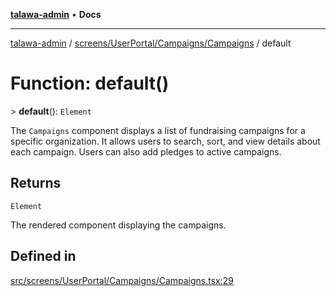 [**talawa-admin**](../../../../../README.md) • **Docs**

***

[talawa-admin](../../../../../modules.md) / [screens/UserPortal/Campaigns/Campaigns](../README.md) / default

# Function: default()

\> **default**(): `Element`

The `Campaigns` component displays a list of fundraising campaigns for a specific organization.
It allows users to search, sort, and view details about each campaign. Users can also add pledges to active campaigns.

## Returns

`Element`

The rendered component displaying the campaigns.

## Defined in

[src/screens/UserPortal/Campaigns/Campaigns.tsx:29](https://github.com/PalisadoesFoundation/talawa-admin/blob/ec91a82db6f7a7a061fbb4ea9639f2bff335faa5/src/screens/UserPortal/Campaigns/Campaigns.tsx#L29)
